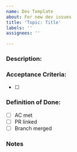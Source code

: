 ```yaml
---
name: Dev Template
about: For new dev issues
title: 'Topic: Title'
labels: ''
assignees: ''

---
```


### Description:



### Acceptance Criteria:
- [ ]

### Definition of Done:
- [ ] AC met
- [ ] PR linked
- [ ] Branch merged

### Notes
